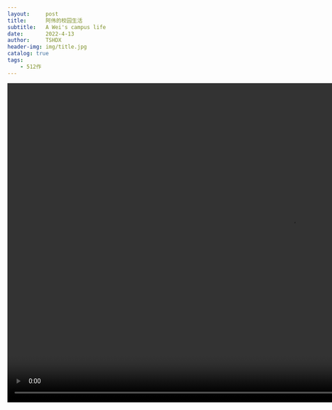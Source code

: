 ```yaml
---
layout:     post
title:      阿伟的校园生活
subtitle:   A Wei's campus life
date:       2022-4-13
author:     TSHDX
header-img: img/title.jpg
catalog: true
tags:
    - 512作
---
```


<video width="1280" height="720" controls src="/img/1.mp4">
    
</video>
